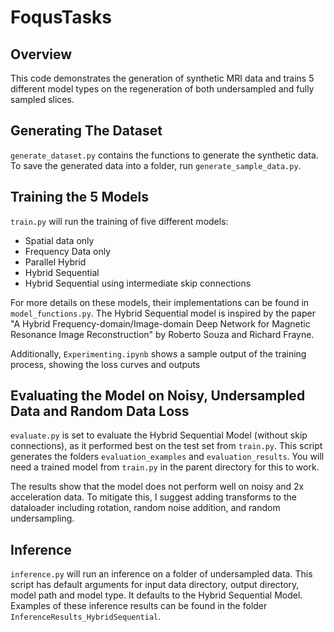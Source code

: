 # FoqusTasks

## Overview

This code demonstrates the generation of synthetic MRI data and trains 5 different model types on the regeneration of both undersampled and fully sampled slices.

## Generating The Dataset

`generate_dataset.py` contains the functions to generate the synthetic data. To save the generated data into a folder, run `generate_sample_data.py`.

## Training the 5 Models

`train.py` will run the training of five different models:
- Spatial data only
- Frequency Data only
- Parallel Hybrid
- Hybrid Sequential
- Hybrid Sequential using intermediate skip connections

For more details on these models, their implementations can be found in `model_functions.py`. The Hybrid Sequential model is inspired by the paper "A Hybrid Frequency-domain/Image-domain Deep Network for Magnetic Resonance Image Reconstruction" by Roberto Souza and Richard Frayne.

Additionally, `Experimenting.ipynb` shows a sample output of the training process, showing the loss curves and outputs

## Evaluating the Model on Noisy, Undersampled Data and Random Data Loss

`evaluate.py` is set to evaluate the Hybrid Sequential Model (without skip connections), as it performed best on the test set from `train.py`. This script generates the folders `evaluation_examples` and `evaluation_results`. You will need a trained model from `train.py` in the parent directory for this to work.

The results show that the model does not perform well on noisy and 2x acceleration data. To mitigate this, I suggest adding transforms to the dataloader including rotation, random noise addition, and random undersampling.

## Inference

`inference.py` will run an inference on a folder of undersampled data. This script has default arguments for input data directory, output directory, model path and model type. It defaults to the Hybrid Sequential Model. Examples of these inference results can be found in the folder `InferenceResults_HybridSequential`.
